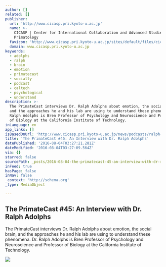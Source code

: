 ```yaml
---
author: []
related: []
publisher:
  url: 'http://www.cicasp.pri.kyoto-u.ac.jp'
  name: >-
    CICASP | Center for International Collaboration and Advanced Studies in
    Primatology
  favicon: 'http://www.cicasp.pri.kyoto-u.ac.jp/sites/default/files/cicasp_favicon.ico'
  domain: www.cicasp.pri.kyoto-u.ac.jp
keywords:
  - adolphs
  - ralph
  - brain
  - emotion
  - primatecast
  - socially
  - podcast
  - caltech
  - psychological
  - understand
description: >-
  The PrimateCast interviews Dr. Ralph Adolphs about emotion, the social brain,
  and the approaches he and his lab are using to understand these phenomena. Dr.
  Ralph Adolphs is Bren Professor of Psychology and Neuroscience and Professor
  of Biology at the California Institute of Technology.
inLanguage: en
app_links: []
isBasedOnUrl: 'http://www.cicasp.pri.kyoto-u.ac.jp/news/podcasts/ralph-adolphs'
title: 'The PrimateCast #45: An Interview with Dr. Ralph Adolphs'
datePublished: '2016-08-04T03:27:21.281Z'
dateModified: '2016-08-04T03:27:09.564Z'
via: {}
starred: false
sourcePath: _posts/2016-08-04-the-primatecast-45-an-interview-with-dr-ralph-adolphs.md
inFeed: true
hasPage: false
inNav: false
_context: 'http://schema.org'
_type: MediaObject

---
```

<article style=""><h1>The PrimateCast #45: An Interview with Dr. Ralph Adolphs</h1><p>The PrimateCast interviews Dr. Ralph Adolphs about emotion, the social brain, and the approaches he and his lab are using to understand these phenomena. Dr. Ralph Adolphs is Bren Professor of Psychology and Neuroscience and Professor of Biology at the California Institute of Technology.</p><img src="http://www.cicasp.pri.kyoto-u.ac.jp/sites/default/files/news/adolphs.jpg" /></article>